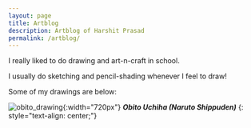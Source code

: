 ```yaml
---
layout: page
title: Artblog
description: Artblog of Harshit Prasad
permalink: /artblog/
---
```


I really liked to do drawing and art-n-craft in school.

I usually do sketching and pencil-shading whenever I feel to draw!

Some of my drawings are below:

![obito_drawing](https://drive.google.com/uc?export=view&id=1RgzOv1w6a5brLJwAJVBMS8ZSocRLxL4G){:width="720px"}
***Obito Uchiha (Naruto Shippuden)***
{: style="text-align: center;"}
